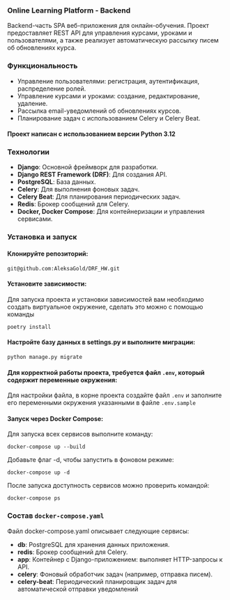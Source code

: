 
### Online Learning Platform - Backend
Backend-часть SPA веб-приложения для онлайн-обучения. Проект предоставляет REST API для управления курсами, уроками и пользователями, а также реализует автоматическую рассылку писем об обновлениях курса.

### Функциональность
- Управление пользователями: регистрация, аутентификация, распределение ролей.
- Управление курсами и уроками: создание, редактирование, удаление.
- Рассылка email-уведомлений об обновлениях курсов.
- Планирование задач с использованием Celery и Celery Beat.

#### Проект написан с испoльзованием версии **Python 3.12**


### Технологии

- **Django**: Основной фреймворк для разработки.
- **Django REST Framework (DRF)**: Для создания API.
- **PostgreSQL**: База данных.
- **Celery**: Для выполнения фоновых задач.
- **Celery Beat**: Для планирования периодических задач.
- **Redis**: Брокер сообщений для Celery.
- **Docker, Docker Compose**: Для контейнеризации и управления сервисами.

### Установка и запуск

#### Клонируйте репозиторий:
```
git@github.com:AleksaGold/DRF_HW.git
```
#### Установите зависимости:
Для запуска проекта и установки зависимостей вам необходимо создать виртуальное окружение, сделать это можно с помощью команды
```
poetry install
```
#### Настройте базу данных в settings.py и выполните миграции:
```
python manage.py migrate
```

#### Для корректной работы проекта, требуется файл `.env`, который содержит переменные окружения:
Для настройки файла, в корне проекта создайте файл `.env` и заполните его переменными окружения указанными в файле `.env.sample`

#### Запуск через Docker Compose:
Для запуска всех сервисов выполните команду:
```
docker-compose up --build
```
Добавьте флаг -d, чтобы запустить в фоновом режиме:
```
docker-compose up -d
```
После запуска доступность сервисов можно проверить командой:
```
docker-compose ps
```
### Состав `docker-compose.yaml`
Файл docker-compose.yaml описывает следующие сервисы:
- **db**: PostgreSQL для хранения данных приложения.
- **redis**: Брокер сообщений для Celery.
- **app**: Контейнер с Django-приложением: выполняет HTTP-запросы к API.
- **celery**: Фоновый обработчик задач (например, отправка писем).
- **celery-beat**: Периодический планировщик задач для автоматической отправки уведомлений
